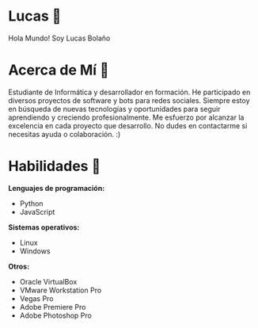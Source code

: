 # Lucas 👾
Hola Mundo! Soy Lucas Bolaño

# Acerca de Mí 👤
Estudiante de Informática y desarrollador en formación.
He participado en diversos proyectos de software y bots para redes sociales. Siempre estoy en búsqueda de nuevas tecnologías y oportunidades para seguir aprendiendo y creciendo profesionalmente. Me esfuerzo por alcanzar la excelencia en cada proyecto que desarrollo.
No dudes en contactarme si necesitas ayuda o colaboración. :)

# Habilidades 🚀 

**Lenguajes de programación:**
- Python
- JavaScript

**Sistemas operativos:**
- Linux
- Windows

**Otros:**
- Oracle VirtualBox
- VMware Workstation Pro
- Vegas Pro
- Adobe Premiere Pro
- Adobe Photoshop Pro